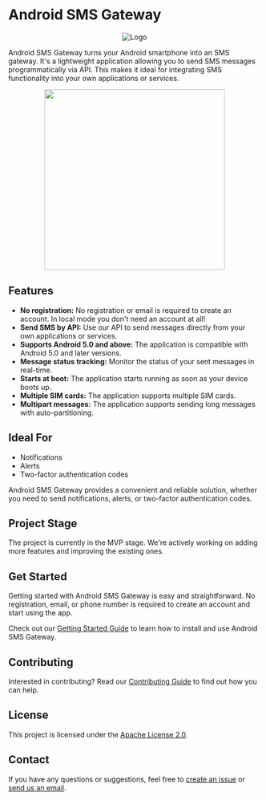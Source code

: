 # Android SMS Gateway

<div align="center">
    <img src="/assets/logo.png" alt="Logo">
</div>

Android SMS Gateway turns your Android smartphone into an SMS gateway. It's a lightweight application allowing you to send SMS messages programmatically via API. This makes it ideal for integrating SMS functionality into your own applications or services.

<p align="center"><img src="/assets/screenshot.png" width="360"></p>

## Features

- **No registration:** No registration or email is required to create an account. In local mode you don't need an account at all!
- **Send SMS by API:** Use our API to send messages directly from your own applications or services.
- **Supports Android 5.0 and above:** The application is compatible with Android 5.0 and later versions.
- **Message status tracking:** Monitor the status of your sent messages in real-time.
- **Starts at boot:** The application starts running as soon as your device boots up.
- **Multiple SIM cards:** The application supports multiple SIM cards.
- **Multipart messages:** The application supports sending long messages with auto-partitioning.

## Ideal For

- Notifications
- Alerts
- Two-factor authentication codes

Android SMS Gateway provides a convenient and reliable solution, whether you need to send notifications, alerts, or two-factor authentication codes.

## Project Stage

The project is currently in the MVP stage. We're actively working on adding more features and improving the existing ones.

## Get Started

Getting started with Android SMS Gateway is easy and straightforward. No registration, email, or phone number is required to create an account and start using the app. 

Check out our [Getting Started Guide](getting-started.md) to learn how to install and use Android SMS Gateway.

## Contributing

Interested in contributing? Read our [Contributing Guide](contributing.md) to find out how you can help.

## License

This project is licensed under the [Apache License 2.0](license.md).

## Contact

If you have any questions or suggestions, feel free to [create an issue](https://github.com/capcom6/android-sms-gateway/issues/new) or [send us an email](mailto:i@capcom.me).